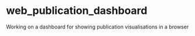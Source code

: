 # web_publication_dashboard
Working on a dashboard for showing publication visualisations in a browser
